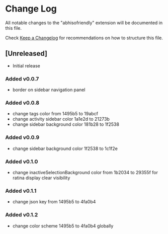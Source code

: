 # Change Log

All notable changes to the "abhisofriendly" extension will be documented in this file.

Check [Keep a Changelog](http://keepachangelog.com/) for recommendations on how to structure this file.

## [Unreleased]

- Initial release

### Added v0.0.7

- border on sidebar navigation panel

### Added v0.0.8

- change tags color from 1495b5 to 19abcf
- change activity sidebar color 1a1e2d to 21273b
- change sidebar background color 181b28 to 1f2538

### Added v0.0.9

- change sidebar background color 1f2538 to 1c1f2e

### Added v0.1.0

- change inactiveSelectionBackground color from 1b2034 to 29355f for ratina display clear visibility

### Added v0.1.1

- change json key from 1495b5 to 4fa0b4

### Added v0.1.2

- change color scheme 1495b5 to 4fa0b4 globally
